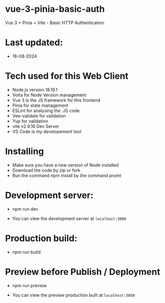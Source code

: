 # vue-3-pinia-basic-auth

Vue 3 + Pinia + Vite - Basic HTTP Authentication

# Last updated:

- 18-08-2024

# Tech used for this Web Client

- Node.js version 18.19.1
- Volta for Node Version management
- Vue 3 is the JS framework for this frontend
- Pinia for state management
- ESLint for analysing the .JS code
- Vee-validate for validation
- Yup for validation
- vite v2.9.16 Dev Server
- VS Code is my developement tool

# Installing

- Make sure you have a new version of Node installed
- Download the code by zip or fork
- Run the command npm install by the command promt

# Development server:

- npm run dev

- You can view the development server at `localhost:3000`

# Production build:

- npm run build

# Preview before Publish / Deployment

- npm run preview

- You can view the preview production built at `localhost:5050`


